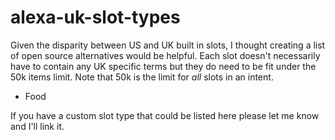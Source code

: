 # alexa-uk-slot-types
Given the disparity between US and UK built in slots, I thought creating a list of open source alternatives would be helpful. Each slot doesn't necessarily have to contain any UK specific terms but they do need to be fit under the 50k items limit. Note that 50k is the limit for *all* slots in an intent. 

- Food

If you have a custom slot type that could be listed here please let me know and I'll link it.
